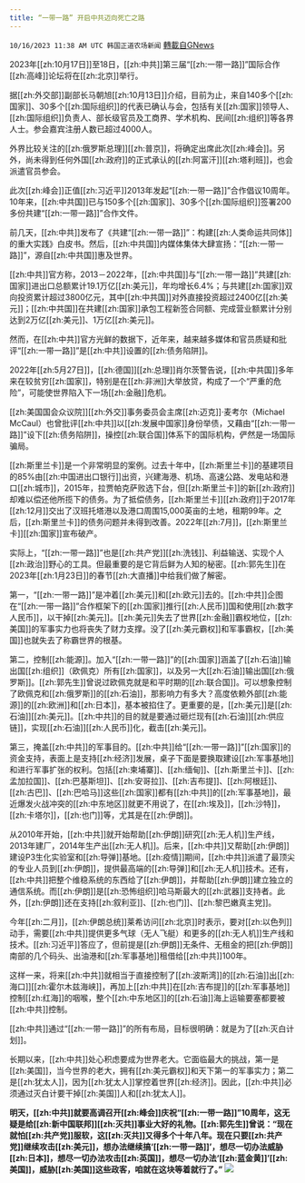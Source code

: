 ```yaml
---
title: “一带一路” 开启中共迈向死亡之路
---
```

`10/16/2023 11:38 AM UTC 韩国正道农场新闻` [轉載自GNews](https://gnews.org/articles/1840107)

2023年[[zh:10月17日]]至18日，[[zh:中共]]第三届“[[zh:一带一路]]”国际合作[[zh:高峰]]论坛将在[[zh:北京]]举行。

据[[zh:外交部]]副部长马朝旭[[zh:10月13日]]介绍，目前为止，来自140多个[[zh:国家]]、30多个[[zh:国际组织]]的代表已确认与会，包括有关[[zh:国家]]领导人、[[zh:国际组织]]负责人、部长级官员及工商界、学术机构、民间[[zh:组织]]等各界人士。参会嘉宾注册人数已超过4000人。

外界比较关注的[[zh:俄罗斯总理]][[zh:普京]]，将确定出席此次[[zh:峰会]]。另外，尚未得到任何外国[[zh:政府]]的正式承认的[[zh:阿富汗]][[zh:塔利班]]，也会派遣官员参会。

此次[[zh:峰会]]正值[[zh:习近平]]2013年发起“[[zh:一带一路]]”合作倡议10周年。10年来，[[zh:中共国]]已与150多个[[zh:国家]]、30多个[[zh:国际组织]]签署200多份共建“[[zh:一带一路]]”合作文件。

前几天，[[zh:中共]]发布了《共建“[[zh:一带一路]]”：构建[[zh:人类命运共同体]]的重大实践》白皮书。然后，[[zh:中共国]]内媒体集体大肆宣扬：“[[zh:一带一路]]”，源自[[zh:中共国]]惠及世界。

[[zh:中共]]官方称，2013－2022年，[[zh:中共国]]与“[[zh:一带一路]]”共建[[zh:国家]]进出口总额累计19.1万亿[[zh:美元]]，年均增长6.4%；与共建[[zh:国家]]双向投资累计超过3800亿元，其中[[zh:中共国]]对外直接投资超过2400亿[[zh:美元]]；[[zh:中共国]]在共建[[zh:国家]]承包工程新签合同额、完成营业额累计分别达到2万亿[[zh:美元]]、1万亿[[zh:美元]]。

然而，在[[zh:中共]]官方光鲜的数据下，近年来，越来越多媒体和官员质疑和批评“[[zh:一带一路]]”是[[zh:中共]]设置的[[zh:债务陷阱]]。

2022年[[zh:5月27日]]，[[zh:德国]][[zh:总理]]肖尔茨警告说，[[zh:中共国]]多年来在较贫穷[[zh:国家]]，特别是在[[zh:非洲]]大举放贷，构成了一个“严重的危险”，可能使世界陷入下一场[[zh:金融]]危机。

[[zh:美国国会众议院]][[zh:外交]]事务委员会主席[[zh:迈克]]·麦考尔（Michael McCaul）也曾批评[[zh:中共]]以[[zh:发展中国家]]身份举债，又藉由“[[zh:一带一路]]”设下[[zh:债务陷阱]]，操控[[zh:联合国]]体系下的国际机构，俨然是一场国际骗局。

[[zh:斯里兰卡]]是一个非常明显的案例。过去十年中，[[zh:斯里兰卡]]的基建项目的85%由[[zh:中国进出口银行]]出资，兴建海港、机场、高速公路、发电站和港口[[zh:城市]]，2015年，拉贾帕克萨败选下台，但[[zh:斯里兰卡]]的新[[zh:政府]]却难以偿还他所揽下的债务。为了抵偿债务，[[zh:斯里兰卡]][[zh:政府]]于2017年[[zh:12月]]交出了汉班托塔港以及港口周围15,000英亩的土地，租期99年。之后，[[zh:斯里兰卡]]的债务问题并未得到改善。2022年[[zh:7月]]，[[zh:斯里兰卡]][[zh:国家]]宣布破产。

实际上，“[[zh:一带一路]]”也是[[zh:共产党]][[zh:洗钱]]、利益输送、实现个人[[zh:政治]]野心的工具。但最重要的是它背后鲜为人知的秘密。[[zh:郭先生]]在2023年[[zh:1月23日]]的春节[[zh:大直播]]中给我们做了解密。

第一，“[[zh:一带一路]]”是冲着[[zh:美元]]和[[zh:欧元]]去的。[[zh:中共]]企图在“[[zh:一带一路]]”合作框架下的[[zh:国家]]推行[[zh:人民币]]国和使用[[zh:数字人民币]]，以干掉[[zh:美元]]。[[zh:美元]]失去了世界[[zh:金融]]霸权地位，[[zh:美国]]的军事实力也将丧失了财力支撑。没了[[zh:美元霸权]]和军事霸权，[[zh:美国]]也就失去了称霸世界的根基。

第二，控制[[zh:能源]]。加入“[[zh:一带一路]]”的[[zh:国家]]涵盖了[[zh:石油]]输出国[[zh:组织]]（欧佩克）所有[[zh:国家]]，以及另一大[[zh:石油]]输出国[[zh:俄罗斯]]。[[zh:郭先生]]曾说过欧佩克就是和平时期的[[zh:联合国]]。可以想象控制了欧佩克和[[zh:俄罗斯]]的[[zh:石油]]，那影响力有多大？高度依赖外部[[zh:能源]]的[[zh:欧洲]]和[[zh:日本]]，基本被掐住了。更重要的是，[[zh:美元]]是[[zh:石油]][[zh:美元]]。[[zh:中共]]的目的就是要通过砸烂现有[[zh:石油]][[zh:供应链]]，实现[[zh:石油]][[zh:人民币]]化，截击[[zh:美元]]。

第三，掩盖[[zh:中共]]的军事目的。[[zh:中共]]给“[[zh:一带一路]]”[[zh:国家]]的资金支持，表面上是支持[[zh:经济]]发展，桌子下面是要换取建设[[zh:军事基地]]和进行军事扩张的权利。包括[[zh:柬埔寨]]、[[zh:缅甸]]、[[zh:斯里兰卡]]、[[zh:孟加拉国]]、[[zh:巴基斯坦]]、[[zh:安哥拉]]、[[zh:吉布提]]、[[zh:阿根廷]]、[[zh:古巴]]、[[zh:巴哈马]]这些[[zh:国家]]都有[[zh:中共]]的[[zh:军事基地]]，最近爆发火战冲突的[[zh:中东地区]]就更不用说了，在[[zh:埃及]]，[[zh:沙特]]，[[zh:卡塔尔]]，[[zh:也门]]等，尤其是在[[zh:伊朗]]。

从2010年开始，[[zh:中共]]就开始帮助[[zh:伊朗]]研究[[zh:无人机]]生产线，2013年建厂，2014年生产出[[zh:无人机]]。后来，[[zh:中共]]又帮助[[zh:伊朗]]建设P3生化实验室和[[zh:导弹]]基地。[[zh:疫情]]期间，[[zh:中共]]派遣了最顶尖的专业人员到[[zh:伊朗]]，提供最高端的[[zh:导弹]]和[[zh:无人机]]技术。还有，[[zh:中共]]把整个维稳系统的东西给了[[zh:伊朗]]，并帮助[[zh:伊朗]]建立独立的通信系统。而[[zh:伊朗]]是[[zh:恐怖组织]]哈马斯最大的[[zh:武器]]支持者。此外，[[zh:伊朗]]还在支持[[zh:叙利亚]]、[[zh:也门]]、[[zh:黎巴嫩真主党]]。

今年[[zh:二月]]，[[zh:伊朗总统]]莱希访问[[zh:北京]]时表示，要对[[zh:以色列]]动手，需要[[zh:中共]]提供更多气球（无人飞艇）和更多的[[zh:无人机]]生产线和技术。[[zh:习近平]]答应了，但前提是[[zh:伊朗]]无条件、无租金的把[[zh:伊朗]]南部的几个码头、出油港和[[zh:军事基地]]租借给[[zh:中共]]100年。

这样一来，将来[[zh:中共]]就相当于直接控制了[[zh:波斯湾]]的[[zh:石油]]出[[zh:海口]][[zh:霍尔木兹海峡]]，再加上[[zh:中共]]在[[zh:吉布提]]的[[zh:军事基地]]控制[[zh:红海]]的咽喉，整个[[zh:中东地区]]的[[zh:石油]]海上运输要塞都要被[[zh:中共]]控制。

[[zh:中共]]通过“[[zh:一带一路]]”的所有布局，目标很明确：就是为了[[zh:灭白计划]]。

长期以来，[[zh:中共]]处心积虑要成为世界老大。它面临最大的挑战，第一是[[zh:美国]]，当今世界的老大，拥有[[zh:美元霸权]]和天下第一的军事实力；第二是[[zh:犹太人]]，因为[[zh:犹太人]]掌控着世界[[zh:经济]]。因此，[[zh:中共]]必须通过灭白计要干掉[[zh:美国]]人和[[zh:犹太人]]。

**明天，[[zh:中共]]就要高调召开[[zh:峰会]]庆祝“[[zh:一带一路]]”10周年，这无疑是给[[zh:新中国联邦]][[zh:灭共]]事业大好的礼物。[[zh:郭先生]]曾说：“现在就怕[[zh:共产党]]服软，这[[zh:灭共]]又得多个十年八年。现在只要[[zh:共产党]]继续攻击[[zh:美元]]，想办法继续搞‘[[zh:一带一路]]’，想尽一切办法威胁[[zh:日本]]，想尽一切办法攻击[[zh:英国]]，想尽一切办法‘[[zh:蓝金黄]]’[[zh:美国]]，威胁[[zh:美国]]这些政客，咱就在这块等着就行了。”**
![](https://i.imgur.com/31t4h7e.png)

